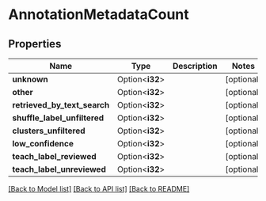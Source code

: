 # AnnotationMetadataCount

## Properties

Name | Type | Description | Notes
------------ | ------------- | ------------- | -------------
**unknown** | Option<**i32**> |  | [optional]
**other** | Option<**i32**> |  | [optional]
**retrieved_by_text_search** | Option<**i32**> |  | [optional]
**shuffle_label_unfiltered** | Option<**i32**> |  | [optional]
**clusters_unfiltered** | Option<**i32**> |  | [optional]
**low_confidence** | Option<**i32**> |  | [optional]
**teach_label_reviewed** | Option<**i32**> |  | [optional]
**teach_label_unreviewed** | Option<**i32**> |  | [optional]

[[Back to Model list]](../README.md#documentation-for-models) [[Back to API list]](../README.md#documentation-for-api-endpoints) [[Back to README]](../README.md)


